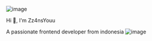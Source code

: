 ![image](https://github.com/user-attachments/assets/65d764a9-7d39-4615-984a-9a5e4d32f240)

Hi 👋, I'm Zz4nsYouu

A passionate frontend developer from indonesia
![image](https://github.com/user-attachments/assets/55f8b895-4a6a-4283-8c18-a650bbf8baa1)
